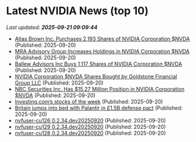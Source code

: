 # Latest NVIDIA News (top 10)
_Last updated: **2025-09-21 09:09:44**_

- [Atlas Brown Inc. Purchases 2,193 Shares of NVIDIA Corporation $NVDA](https://www.etfdailynews.com/2025/09/20/atlas-brown-inc-purchases-2193-shares-of-nvidia-corporation-nvda/) (Published: 2025-09-20)
- [MRA Advisory Group Increases Holdings in NVIDIA Corporation $NVDA](https://www.etfdailynews.com/2025/09/20/mra-advisory-group-increases-holdings-in-nvidia-corporation-nvda/) (Published: 2025-09-20)
- [Ballew Advisors Inc Buys 1,117 Shares of NVIDIA Corporation $NVDA](https://www.etfdailynews.com/2025/09/20/ballew-advisors-inc-buys-1117-shares-of-nvidia-corporation-nvda/) (Published: 2025-09-20)
- [NVIDIA Corporation $NVDA Shares Bought by Goldstone Financial Group LLC](https://www.etfdailynews.com/2025/09/20/nvidia-corporation-nvda-shares-bought-by-goldstone-financial-group-llc/) (Published: 2025-09-20)
- [NBC Securities Inc. Has $15.27 Million Position in NVIDIA Corporation $NVDA](https://www.etfdailynews.com/2025/09/20/nbc-securities-inc-has-15-27-million-position-in-nvidia-corporation-nvda/) (Published: 2025-09-20)
- [Investing.com’s stocks of the week](https://finance.yahoo.com/news/investing-com-stocks-week-083010242.html) (Published: 2025-09-20)
- [Britain jumps into bed with Palantir in £1.5B defense pact](https://www.theregister.com/2025/09/20/uk_palantir_defense_pact/) (Published: 2025-09-20)
- [nvfuser-cu126 0.2.34.dev20250920](https://pypi.org/project/nvfuser-cu126/0.2.34.dev20250920/) (Published: 2025-09-20)
- [nvfuser-cu129 0.2.34.dev20250920](https://pypi.org/project/nvfuser-cu129/0.2.34.dev20250920/) (Published: 2025-09-20)
- [nvfuser-cu128 0.2.34.dev20250920](https://pypi.org/project/nvfuser-cu128/0.2.34.dev20250920/) (Published: 2025-09-20)
